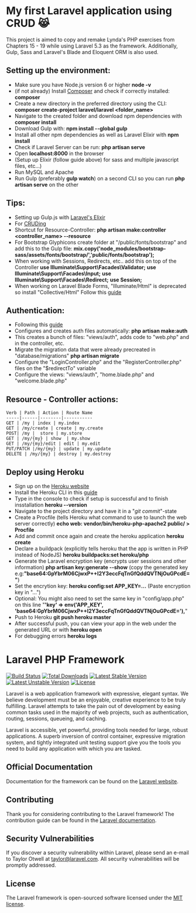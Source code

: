 # My first Laravel application using CRUD :joy_cat:

This project is aimed to copy and remake Lynda's PHP exercises from Chapters 15 - 19
while using Laravel 5.3 as the framework. Additionally, Gulp, Sass and Laravel's Blade
and Eloquent ORM is also used.

## Setting up the environment:

* Make sure you have Node.js version 6 or higher
    **node -v**
* (if not already) Install [Composer](https://getcomposer.org/download/) and check if correctly installed:
    **composer**
* Create a new directory in the preferred directory using the CLI:
    **composer create-project laravel/laravel <folder_name>**
* Navigate to the created folder and download npm dependencies with
    **composer install**
* Download Gulp with:
    **npm install --global gulp**
* Install all other npm dependencies as well as Laravel Elixir with
    **npm install**
* Check if Laravel Server can be run:
    **php artisan serve**
* Open **localhost:8000** in the browser
* (Setup up Elixir (follow guide above) for sass and multiple javascript files, etc...)
* Run MySQL and Apache
* Run Gulp (preferably **gulp watch**) on a second CLI so you can run **php artisan serve** on the other

## Tips:

* Setting up Gulp.js with [Laravel's Elixir](https://laravel.com/docs/5.3/elixir#working-with-scripts)
* For [CRUDing](https://scotch.io/tutorials/simple-laravel-crud-with-resource-controllers)
* Shortcut for Resource-Controller:
    **php artisan make:controller <controller_name> --resource**
* For Bootstrap Glyphicons create folder at "/public/fonts/bootstrap" and add this to the Gulp file:
    **mix.copy('node_modules/bootstrap-sass/assets/fonts/bootstrap/','public/fonts/bootstrap');**
* When working with Sessions, Redirects, etc.. add this on top of the Controller
    **use Illuminate\Support\Facades\Validator;**
    **use Illuminate\Support\Facades\Input;**
    **use Illuminate\Support\Facades\Redirect;**
    **use Session;**
* When working on Laravel Blade Forms, "Illuminate/Html" is deprecated so install "Collective/Html"
    Follow this [guide](https://laravelcollective.com/docs/5.2/html)

## Authentication:

* Following this [guide](https://auth0.com/blog/creating-your-first-laravel-app-and-adding-authentication/)
* Configures and creates auth files automatically:
    **php artisan make:auth**
* This creates a bunch of files: "views/auth", adds code to "web.php" and in the controller, etc.
* Migrate the migration data that were already precreated in "database/migrations"
    **php artisan migrate**
* Configure the "LoginController.php" and the "RegisterController.php" files on the "$redirectTo" variable
* Configure the views: "views/auth", "home.blade.php" and "welcome.blade.php"

## Resource - Controller actions:

    Verb | Path | Action | Route Name
    -----|------|--------|-----------
    GET | /my | index | my.index
    GET | /my/create | create | my.create
    POST| /my |  store | my.store
    GET | /my/{my} | show  | my.show
    GET | /my/{my}/edit | edit | my.edit
    PUT/PATCH |/my/{my} | update | my.update
    DELETE | /my/{my} | destroy | my.destroy

## Deploy using Heroku

* Sign up on the [Heroku website](https://id.heroku.com/login)
* Install the Heroku CLI in this [guide](https://devcenter.heroku.com/articles/heroku-command-line)   
* Type in the console to check if setup is successful and to finish insstallation
    **heroku --version**
* Navigate to the project directory and have it in a "*git commit*"-state
* Create a Procfile (tells Heroku what command to use to launch the web server correctly)
    **echo web: vendor/bin/heroku-php-apache2 public/ > Procfile**
* Add and commit once again and create the heroku application
    **heroku create**
* Declare a buildpack (explicitly tells heroku that the app is written in PHP instead of NodeJS)
    **heroku buildpacks:set heroku/php**
* Generate the Laravel encryption key (encrypts user sessions and other information)
    **php artisan key:generate --show** (copy the generated key e.g:**"base64:GpYbrM06CjwxP++I2Y3eccFqTnGfQddQVTNjOuGPcdE="**)
* Set the encrytion key:
    **heroku config:set APP_KEY=...** (Paste encryption key in "...")
* Optional: You might also need to set the same key in "config/app.php" on this line
    "**'key' => env('APP_KEY', 'base64:GpYbrM06CjwxP++I2Y3eccFqTnGfQddQVTNjOuGPcdE='),**"
* Push to Heroku
    **git push heroku master**
* After successful push, you can view your app in the web under the generated URL or with
    **heroku open**
* For debugging errors
    **heroku logs**

# Laravel PHP Framework

[![Build Status](https://travis-ci.org/laravel/framework.svg)](https://travis-ci.org/laravel/framework)
[![Total Downloads](https://poser.pugx.org/laravel/framework/d/total.svg)](https://packagist.org/packages/laravel/framework)
[![Latest Stable Version](https://poser.pugx.org/laravel/framework/v/stable.svg)](https://packagist.org/packages/laravel/framework)
[![Latest Unstable Version](https://poser.pugx.org/laravel/framework/v/unstable.svg)](https://packagist.org/packages/laravel/framework)
[![License](https://poser.pugx.org/laravel/framework/license.svg)](https://packagist.org/packages/laravel/framework)

Laravel is a web application framework with expressive, elegant syntax. We believe development must be an enjoyable, creative experience to be truly fulfilling. Laravel attempts to take the pain out of development by easing common tasks used in the majority of web projects, such as authentication, routing, sessions, queueing, and caching.

Laravel is accessible, yet powerful, providing tools needed for large, robust applications. A superb inversion of control container, expressive migration system, and tightly integrated unit testing support give you the tools you need to build any application with which you are tasked.

## Official Documentation

Documentation for the framework can be found on the [Laravel website](http://laravel.com/docs).

## Contributing

Thank you for considering contributing to the Laravel framework! The contribution guide can be found in the [Laravel documentation](http://laravel.com/docs/contributions).

## Security Vulnerabilities

If you discover a security vulnerability within Laravel, please send an e-mail to Taylor Otwell at taylor@laravel.com. All security vulnerabilities will be promptly addressed.

## License

The Laravel framework is open-sourced software licensed under the [MIT license](http://opensource.org/licenses/MIT).
